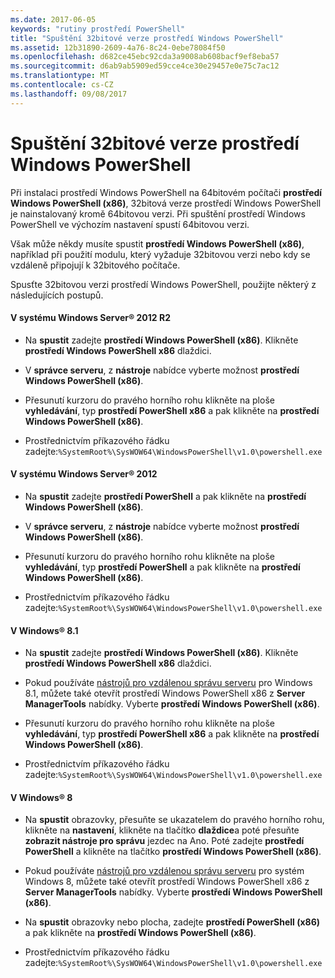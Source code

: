 ```yaml
---
ms.date: 2017-06-05
keywords: "rutiny prostředí PowerShell"
title: "Spuštění 32bitové verze prostředí Windows PowerShell"
ms.assetid: 12b31890-2609-4a76-8c24-0ebe78084f50
ms.openlocfilehash: d682ce45ebc92cda3a9008ab608bacf9ef8eba57
ms.sourcegitcommit: d6ab9ab5909ed59cce4ce30e29457e0e75c7ac12
ms.translationtype: MT
ms.contentlocale: cs-CZ
ms.lasthandoff: 09/08/2017
---
```

# <a name="starting-the-32-bit-version-of-windows-powershell"></a>Spuštění 32bitové verze prostředí Windows PowerShell
Při instalaci prostředí Windows PowerShell na 64bitovém počítači **prostředí Windows PowerShell (x86)**, 32bitová verze prostředí Windows PowerShell je nainstalovaný kromě 64bitovou verzi. Při spuštění prostředí Windows PowerShell ve výchozím nastavení spustí 64bitovou verzi.

Však může někdy musíte spustit **prostředí Windows PowerShell (x86)**, například při použití modulu, který vyžaduje 32bitovou verzi nebo kdy se vzdáleně připojují k 32bitového počítače.

Spusťte 32bitovou verzi prostředí Windows PowerShell, použijte některý z následujících postupů.

#### <a name="in-windows-server-2012-r2"></a>V systému Windows Server® 2012 R2

- Na **spustit** zadejte **prostředí Windows PowerShell (x86)**. Klikněte **prostředí Windows PowerShell x86** dlaždici.

- V **správce serveru**, z **nástroje** nabídce vyberte možnost **prostředí Windows PowerShell (x86)**.

- Přesunutí kurzoru do pravého horního rohu klikněte na ploše **vyhledávání**, typ **prostředí PowerShell x86** a pak klikněte na **prostředí Windows PowerShell (x86)**.

- Prostřednictvím příkazového řádku zadejte:`%SystemRoot%\SysWOW64\WindowsPowerShell\v1.0\powershell.exe`

#### <a name="in-windows-server-2012"></a>V systému Windows Server® 2012

- Na **spustit** zadejte **prostředí PowerShell** a pak klikněte na **prostředí Windows PowerShell (x86)**.

- V **správce serveru**, z **nástroje** nabídce vyberte možnost **prostředí Windows PowerShell (x86)**.

- Přesunutí kurzoru do pravého horního rohu klikněte na ploše **vyhledávání**, typ **prostředí PowerShell** a pak klikněte na **prostředí Windows PowerShell (x86)**.

- Prostřednictvím příkazového řádku zadejte:`%SystemRoot%\SysWOW64\WindowsPowerShell\v1.0\powershell.exe`

#### <a name="in-windows-81"></a>V Windows® 8.1

- Na **spustit** zadejte **prostředí Windows PowerShell (x86)**. Klikněte **prostředí Windows PowerShell x86** dlaždici.

- Pokud používáte [nástrojů pro vzdálenou správu serveru](http://go.microsoft.com/fwlink/?LinkID=304145) pro Windows 8.1, můžete také otevřít prostředí Windows PowerShell x86 z **Server ManagerTools** nabídky. Vyberte **prostředí Windows PowerShell (x86)**.

- Přesunutí kurzoru do pravého horního rohu klikněte na ploše **vyhledávání**, typ **prostředí PowerShell x86** a pak klikněte na **prostředí Windows PowerShell (x86)**.
   
- Prostřednictvím příkazového řádku zadejte:`%SystemRoot%\SysWOW64\WindowsPowerShell\v1.0\powershell.exe`

#### <a name="in-windows-8"></a>V Windows® 8

- Na **spustit** obrazovky, přesuňte se ukazatelem do pravého horního rohu, klikněte na **nastavení**, klikněte na tlačítko **dlaždice**a poté přesuňte **zobrazit nástroje pro správu** jezdec na Ano. Poté zadejte **prostředí PowerShell** a klikněte na tlačítko **prostředí Windows PowerShell (x86)**.

- Pokud používáte [nástrojů pro vzdálenou správu serveru](http://www.microsoft.com/download/details.aspx?id=28972) pro systém Windows 8, můžete také otevřít prostředí Windows PowerShell x86 z **Server ManagerTools** nabídky. Vyberte **prostředí Windows PowerShell (x86)**.

- Na **spustit** obrazovky nebo plocha, zadejte **prostředí PowerShell (x86)** a pak klikněte na **prostředí Windows PowerShell (x86)**.

- Prostřednictvím příkazového řádku zadejte:`%SystemRoot%\SysWOW64\WindowsPowerShell\v1.0\powershell.exe`

